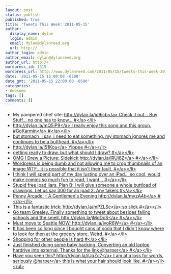 ```yaml
---
layout: post
status: publish
published: true
title: 'Tweets This Week: 2011-05-15'
author:
  display_name: dylan
  login: admin
  email: dylan@dylanreed.org
  url: http://
author_login: admin
author_email: dylan@dylanreed.org
author_url: http://
wordpress_id: 1315
wordpress_url: http://www.dylanreed.com/2011/05/15/tweets-this-week-2011-05-15/
date: '2011-05-15 15:00:00 -0500'
date_gmt: '2011-05-15 22:00:00 -0500'
categories:
- Awesome
tags: []
comments: []
---
```

<ul class="aktt_tweet_digest">
<li>My pampered chef site: <a href="http:&#47;&#47;dylan.la&#47;jd9jcb" rel="nofollow">http:&#47;&#47;dylan.la&#47;jd9jcb<&#47;a> Check it out... Buy Stuff... no one has to know... <a href="http:&#47;&#47;twitter.com&#47;awesomeguy&#47;statuses&#47;67553492184743936" class="aktt_tweet_time">#<&#47;a><&#47;li>
<li><a href="http:&#47;&#47;dylan.la&#47;mQ5iP9" rel="nofollow">http:&#47;&#47;dylan.la&#47;mQ5iP9<&#47;a> I really enjoy this song and this group. #<a href="http:&#47;&#47;search.twitter.com&#47;search?q=%23GoKarmin" class="aktt_hashtag">GoKarmin<&#47;a> <a href="http:&#47;&#47;twitter.com&#47;awesomeguy&#47;statuses&#47;67577222948597760" class="aktt_tweet_time">#<&#47;a><&#47;li>
<li>but stomach, i say, i need to eat something.  my stomach ignores me and continues to be a butthead. <a href="http:&#47;&#47;twitter.com&#47;awesomeguy&#47;statuses&#47;67667897178263552" class="aktt_tweet_time">#<&#47;a><&#47;li>
<li><a href="http:&#47;&#47;dylan.la&#47;l51Kou" rel="nofollow">http:&#47;&#47;dylan.la&#47;l51Kou<&#47;a> Yippee <a href="http:&#47;&#47;twitter.com&#47;awesomeguy&#47;statuses&#47;67673526043295746" class="aktt_tweet_time">#<&#47;a><&#47;li>
<li>getting ready to draw. but what should I draw? <a href="http:&#47;&#47;twitter.com&#47;awesomeguy&#47;statuses&#47;67940491634814976" class="aktt_tweet_time">#<&#47;a><&#47;li>
<li>OMG I Drew a Picture: Sidekick <a href="http:&#47;&#47;dylan.la&#47;lRUi6Z" rel="nofollow">http:&#47;&#47;dylan.la&#47;lRUi6Z<&#47;a> <a href="http:&#47;&#47;twitter.com&#47;awesomeguy&#47;statuses&#47;67980157213876225" class="aktt_tweet_time">#<&#47;a><&#47;li>
<li>Wordpress is being dumb and not allowing me to crop thumbnails of an image WTF...it is possible that it isn&#039;t their fault. <a href="http:&#47;&#47;twitter.com&#47;awesomeguy&#47;statuses&#47;67981935204507648" class="aktt_tweet_time">#<&#47;a><&#47;li>
<li>I think I will spend part of my day lusting over an iPad... so cool, would make comics so much fun to read, I want... <a href="http:&#47;&#47;twitter.com&#47;awesomeguy&#47;statuses&#47;67987677466722304" class="aktt_tweet_time">#<&#47;a><&#47;li>
<li>Stupid free ipad liars. Plan B: I will give someone a whole buttload of drawings. Let us say 300 for an ipad 2. Any takers <a href="http:&#47;&#47;twitter.com&#47;awesomeguy&#47;statuses&#47;67990823081492480" class="aktt_tweet_time">#<&#47;a><&#47;li>
<li>Penny Arcade! - A Gentlemen&#039;s Evening <a href="http:&#47;&#47;dylan.la&#47;myzA4b" rel="nofollow">http:&#47;&#47;dylan.la&#47;myzA4b<&#47;a> <a href="http:&#47;&#47;twitter.com&#47;awesomeguy&#47;statuses&#47;68040510375337984" class="aktt_tweet_time">#<&#47;a><&#47;li>
<li>This is a fantastic trick: <a href="http:&#47;&#47;dylan.la&#47;mPZLSc" rel="nofollow">http:&#47;&#47;dylan.la&#47;mPZLSc<&#47;a> so slick <a href="http:&#47;&#47;twitter.com&#47;awesomeguy&#47;statuses&#47;68352165864947713" class="aktt_tweet_time">#<&#47;a><&#47;li>
<li>Go team Greeley. Finally something to tweet about besides failing schools and the smell. <a href="http:&#47;&#47;dylan.la&#47;jMdDcS" rel="nofollow">http:&#47;&#47;dylan.la&#47;jMdDcS<&#47;a> <a href="http:&#47;&#47;twitter.com&#47;awesomeguy&#47;statuses&#47;68380130371837952" class="aktt_tweet_time">#<&#47;a><&#47;li>
<li>Must move to Seattle NOW: <a href="http:&#47;&#47;dylan.la&#47;ivoR6W" rel="nofollow">http:&#47;&#47;dylan.la&#47;ivoR6W<&#47;a> <a href="http:&#47;&#47;twitter.com&#47;awesomeguy&#47;statuses&#47;68723572402700288" class="aktt_tweet_time">#<&#47;a><&#47;li>
<li>It has been so long since I bought cans of soda that I didn&#039;t know where to look for then at the grocery store. Weird. <a href="http:&#47;&#47;twitter.com&#47;awesomeguy&#47;statuses&#47;68785525699518464" class="aktt_tweet_time">#<&#47;a><&#47;li>
<li>Shopping for other people is hard <a href="http:&#47;&#47;twitter.com&#47;awesomeguy&#47;statuses&#47;68786438388457473" class="aktt_tweet_time">#<&#47;a><&#47;li>
<li>Just finished doing some baby hacking. Converting an old laptop hardrive into external. Thanks for the link @<a href="http:&#47;&#47;twitter.com&#47;harper" class="aktt_username">harper<&#47;a> <a href="http:&#47;&#47;twitter.com&#47;awesomeguy&#47;statuses&#47;68853514427842560" class="aktt_tweet_time">#<&#47;a><&#47;li>
<li>Have you seen this? <a href="http:&#47;&#47;dylan.la&#47;iUqZc7" rel="nofollow">http:&#47;&#47;dylan.la&#47;iUqZc7<&#47;a> I am at a loss for words, seriously @<a href="http:&#47;&#47;twitter.com&#47;harper" class="aktt_username">harper<&#47;a> this is what your hair should look like. <a href="http:&#47;&#47;twitter.com&#47;awesomeguy&#47;statuses&#47;69545042380988416" class="aktt_tweet_time">#<&#47;a><&#47;li><br />
<&#47;ul></p>
